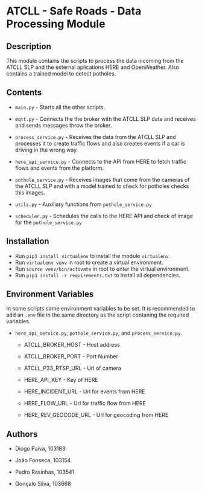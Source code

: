 # ATCLL - Safe Roads - Data Processing Module

## Description

This module contains the scripts to process the data incoming from the ATCLL SLP and the external aplications HERE and OpenWeather. Also contains a trained model to detect potholes.

## Contents

- `main.py` - Starts all the other scripts.

- `mqtt.py` - Connects the the broker with the ATCLL SLP data and receives and sends messages throw the broker.

- `process_service.py` -  Receives the data from the ATCLL SLP and processes it to create traffic flows and also creates events if a car is driving in the wrong way.

- `here_api_service.py` - Connects to the API from HERE to fetch traffic flows and events from the platform.

- `pothole_service.py` - Receives images that come from the cameras of the ATCLL SLP and with a model trained to check for potholes checks this images.

- `utils.py` - Auxiliary functions from `pothole_service.py` 

- `scheduler.py` - Schedules the calls to the HERE API and check of image for the `pothole_service.py` 

## Installation

- Run `pip3 install virtualenv` to install the module `virtualenv`.
- Run `virtualenv venv` in root to create a virtual environment.
- Run `source venv/bin/activate` in root to enter the virtual environment.
- Run `pip3 install -r requirements.txt` to install all dependencies.

## Environment Variables

In some scripts some environment variables to be set. It is recommended to add an `.env` file in the same directory as the script contaning the required variables. 

- `here_api_service.py`, `pothole_service.py`, and `process_service.py`. 
  
  - ATCLL_BROKER_HOST - Host address
  
  - ATCLL_BROKER_PORT - Port Number
  
  - ATCLL_P33_RTSP_URL - Url of camera
  
  - HERE_API_KEY - Key of HERE
  
  - HERE_INCIDENT_URL - Url for events from HERE
  
  - HERE_FLOW_URL - Url for traffic flow from HERE
  
  - HERE_REV_GEOCODE_URL - Url for geocoding from HERE

## Authors

- Diogo Paiva, 103183

- João Fonseca, 103154

- Pedro Rasinhas, 103541

- Gonçalo Silva, 103668


